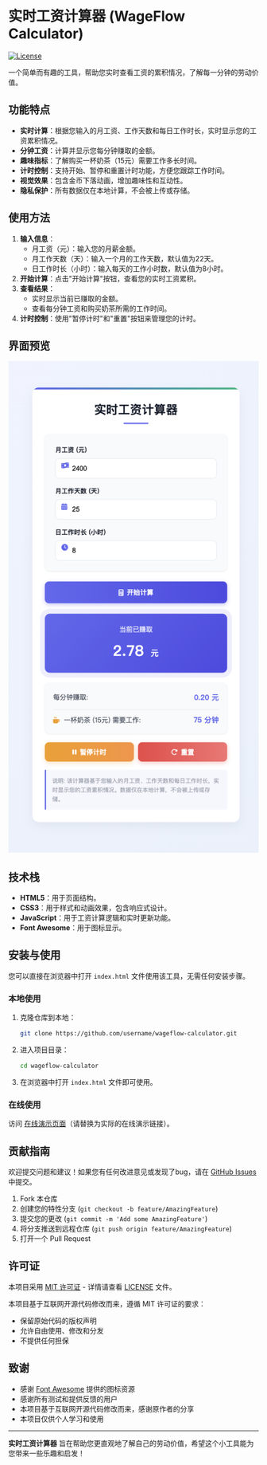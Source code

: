 # 实时工资计算器 (WageFlow Calculator)

[![License](https://img.shields.io/badge/license-MIT-blue.svg)](https://opensource.org/licenses/MIT)

一个简单而有趣的工具，帮助您实时查看工资的累积情况，了解每一分钟的劳动价值。

## 功能特点

- **实时计算**：根据您输入的月工资、工作天数和每日工作时长，实时显示您的工资累积情况。
- **分钟工资**：计算并显示您每分钟赚取的金额。
- **趣味指标**：了解购买一杯奶茶（15元）需要工作多长时间。
- **计时控制**：支持开始、暂停和重置计时功能，方便您跟踪工作时间。
- **视觉效果**：包含金币下落动画，增加趣味性和互动性。
- **隐私保护**：所有数据仅在本地计算，不会被上传或存储。

## 使用方法

1. **输入信息**：
   - 月工资（元）：输入您的月薪金额。
   - 月工作天数（天）：输入一个月的工作天数，默认值为22天。
   - 日工作时长（小时）：输入每天的工作小时数，默认值为8小时。
2. **开始计算**：点击"开始计算"按钮，查看您的实时工资累积。
3. **查看结果**：
   - 实时显示当前已赚取的金额。
   - 查看每分钟工资和购买奶茶所需的工作时间。
4. **计时控制**：使用"暂停计时"和"重置"按钮来管理您的计时。

## 界面预览

![WageFlow Calculator Screenshot](./Screenshot.png)


## 技术栈

- **HTML5**：用于页面结构。
- **CSS3**：用于样式和动画效果，包含响应式设计。
- **JavaScript**：用于工资计算逻辑和实时更新功能。
- **Font Awesome**：用于图标显示。

## 安装与使用

您可以直接在浏览器中打开 `index.html` 文件使用该工具，无需任何安装步骤。

### 本地使用

1. 克隆仓库到本地：
   ```bash
   git clone https://github.com/username/wageflow-calculator.git
   ```
2. 进入项目目录：
   ```bash
   cd wageflow-calculator
   ```
3. 在浏览器中打开 `index.html` 文件即可使用。

### 在线使用

访问 [在线演示页面](#)（请替换为实际的在线演示链接）。

## 贡献指南

欢迎提交问题和建议！如果您有任何改进意见或发现了bug，请在 [GitHub Issues](https://github.com/TianmengDev/wageflow-calculator/issues) 中提交。

1. Fork 本仓库
2. 创建您的特性分支 (`git checkout -b feature/AmazingFeature`)
3. 提交您的更改 (`git commit -m 'Add some AmazingFeature'`)
4. 将分支推送到远程仓库 (`git push origin feature/AmazingFeature`)
5. 打开一个 Pull Request

## 许可证

本项目采用 [MIT 许可证](https://opensource.org/licenses/MIT) - 详情请查看 [LICENSE](LICENSE) 文件。

本项目基于互联网开源代码修改而来，遵循 MIT 许可证的要求：
- 保留原始代码的版权声明
- 允许自由使用、修改和分发
- 不提供任何担保

## 致谢

- 感谢 [Font Awesome](https://fontawesome.com/) 提供的图标资源
- 感谢所有测试和提供反馈的用户
- 本项目基于互联网开源代码修改而来，感谢原作者的分享
- 本项目仅供个人学习和使用

---

**实时工资计算器** 旨在帮助您更直观地了解自己的劳动价值，希望这个小工具能为您带来一些乐趣和启发！